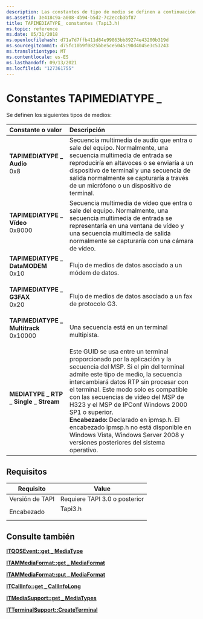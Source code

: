 ```yaml
---
description: Las constantes de tipo de medio se definen a continuación.
ms.assetid: 3e418c9a-a008-4b94-b5d2-7c2eccb3bf87
title: TAPIMEDIATYPE_ constantes (Tapi3.h)
ms.topic: reference
ms.date: 05/31/2018
ms.openlocfilehash: d71a7d7ffb411d84e99863bb89274e43200b319d
ms.sourcegitcommit: d75fc10b9f0825bbe5ce5045c90d4045e3c53243
ms.translationtype: MT
ms.contentlocale: es-ES
ms.lasthandoff: 09/13/2021
ms.locfileid: "127361755"
---
```

# <a name="tapimediatype_-constants"></a>Constantes TAPIMEDIATYPE \_

Se definen los siguientes tipos de medios:



| Constante o valor                                                                                                                                                                                                                                              | Descripción                                                                                                                                                                                                                                                                                                                                                                                                                                                                                          |
|:------------------------------------------------------------------------------------------------------------------------------------------------------------------------------------------------------------------------------------------------------------|:-----------------------------------------------------------------------------------------------------------------------------------------------------------------------------------------------------------------------------------------------------------------------------------------------------------------------------------------------------------------------------------------------------------------------------------------------------------------------------------------------------|
| <span id="TAPIMEDIATYPE_AUDIO"></span><span id="tapimediatype_audio"></span><dl> <dt>**TAPIMEDIATYPE \_ Audio**</dt> <dt>0x8</dt> </dl>                    | Secuencia multimedia de audio que entra o sale del equipo. Normalmente, una secuencia multimedia de entrada se reproduciría en altavoces o se enviaría a un dispositivo de terminal y una secuencia de salida normalmente se capturaría a través de un micrófono o un dispositivo de terminal.<br/>                                                                                                                                                                                                                                      |
| <span id="TAPIMEDIATYPE_VIDEO"></span><span id="tapimediatype_video"></span><dl> <dt>**TAPIMEDIATYPE \_ Vídeo**</dt> <dt>0x8000</dt> </dl>                 | Secuencia multimedia de vídeo que entra o sale del equipo. Normalmente, una secuencia multimedia de entrada se representaría en una ventana de vídeo y una secuencia multimedia de salida normalmente se capturaría con una cámara de vídeo.<br/>                                                                                                                                                                                                                                                                         |
| <span id="TAPIMEDIATYPE_DATAMODEM"></span><span id="tapimediatype_datamodem"></span><dl> <dt>**TAPIMEDIATYPE \_ DataMODEM**</dt> <dt>0x10</dt> </dl>       | Flujo de medios de datos asociado a un módem de datos.<br/>                                                                                                                                                                                                                                                                                                                                                                                                                                 |
| <span id="TAPIMEDIATYPE_G3FAX"></span><span id="tapimediatype_g3fax"></span><dl> <dt>**TAPIMEDIATYPE \_ G3FAX**</dt> <dt>0x20</dt> </dl>                   | Flujo de medios de datos asociado a un fax de protocolo G3.<br/>                                                                                                                                                                                                                                                                                                                                                                                                                            |
| <span id="TAPIMEDIATYPE_MULTITRACK"></span><span id="tapimediatype_multitrack"></span><dl> <dt>**TAPIMEDIATYPE \_ Multitrack**</dt> <dt>0x10000</dt> </dl> | Una secuencia está en un terminal multipista.<br/>                                                                                                                                                                                                                                                                                                                                                                                                                                                     |
| <span id="MEDIATYPE_RTP_Single_Stream"></span><span id="mediatype_rtp_single_stream"></span><span id="MEDIATYPE_RTP_SINGLE_STREAM"></span><dl> <dt>**MEDIATYPE \_ RTP \_ Single \_ Stream**</dt> </dl>     | Este GUID se usa entre un terminal proporcionado por la aplicación y la secuencia del MSP. Si el pin del terminal admite este tipo de medio, la secuencia intercambiará datos RTP sin procesar con el terminal. Este modo solo es compatible con las secuencias de vídeo del MSP de H323 y el MSP de IPConf Windows 2000 SP1 o superior.<br/> **Encabezado:** Declarado en ipmsp.h. El encabezado ipmsp.h no está disponible en Windows Vista, Windows Server 2008 y versiones posteriores del sistema operativo. <br/> |



## <a name="requirements"></a>Requisitos



| Requisito | Value |
|-------------------------|------------------------------------------------------------------------------------|
| Versión de TAPI<br/> | Requiere TAPI 3.0 o posterior<br/>                                              |
| Encabezado<br/>       | <dl> <dt>Tapi3.h</dt> </dl> |



## <a name="see-also"></a>Consulte también

<dl> <dt>

[**ITQOSEvent::get \_ MediaType**](/windows/desktop/api/tapi3if/nf-tapi3if-itqosevent-get_mediatype)
</dt> <dt>

[**ITAMMediaFormat::get \_ MediaFormat**](/windows/win32/api/tapi3/nf-tapi3-itammediaformat-get_mediaformat)
</dt> <dt>

[**ITAMMediaFormat::put \_ MediaFormat**](/windows/win32/api/tapi3/nf-tapi3-itammediaformat-put_mediaformat)
</dt> <dt>

[**ITCallInfo::get \_ CallInfoLong**](/windows/desktop/api/tapi3if/nf-tapi3if-itcallinfo-get_callinfolong)
</dt> <dt>

[**ITMediaSupport::get \_ MediaTypes**](/windows/desktop/api/tapi3if/nf-tapi3if-itmediasupport-get_mediatypes)
</dt> <dt>

[**ITTerminalSupport::CreateTerminal**](/windows/win32/api/tapi3if/nf-tapi3if-itterminalsupport-createterminal)
</dt> </dl>

 

